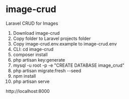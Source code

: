 # image-crud
Laravel CRUD for Images

1. Download image-crud
2. Copy folder to Laravel projects folder
3. Copy image-crud\.env.example to image-crud\.env
4. CLI: cd image-crud
5. composer install
6. php artisan key:generate
7. mysql -u root -p -e "CREATE DATABASE image_crud"
8. php artisan migrate:fresh --seed
9. npm install
10. php artisan serve

http://localhost:8000